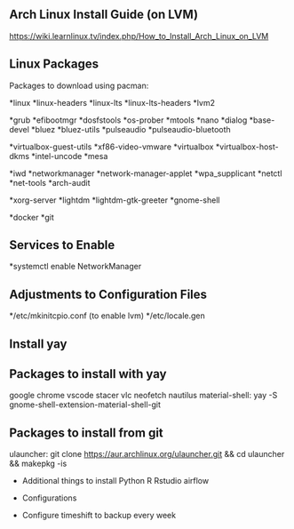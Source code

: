 ## Arch Linux Install Guide (on LVM)

https://wiki.learnlinux.tv/index.php/How_to_Install_Arch_Linux_on_LVM

## Linux Packages

Packages to download using pacman: 

*linux
*linux-headers 
*linux-lts
*linux-lts-headers 
*lvm2

*grub
*efibootmgr
*dosfstools
*os-prober
*mtools
*nano
*dialog
*base-devel 
*bluez
*bluez-utils
*pulseaudio
*pulseaudio-bluetooth

*virtualbox-guest-utils
*xf86-video-vmware
*virtualbox
*virtualbox-host-dkms
*intel-uncode
*mesa

*iwd 
*networkmanager
*network-manager-applet
*wpa_supplicant
*netctl
*net-tools
*arch-audit

*xorg-server
*lightdm
*lightdm-gtk-greeter
*gnome-shell

*docker
*git

## Services to Enable

*systemctl enable NetworkManager

## Adjustments to Configuration Files

*/etc/mkinitcpio.conf (to enable lvm)
*/etc/locale.gen

## Install yay


## Packages to install with yay

google chrome
vscode
stacer
vlc
neofetch
nautilus 
material-shell: yay -S gnome-shell-extension-material-shell-git

## Packages to install from git
ulauncher: git clone https://aur.archlinux.org/ulauncher.git && cd ulauncher && makepkg -is


- Additional things to install
Python
R
Rstudio
airflow

- Configurations
* Configure timeshift to backup every week
